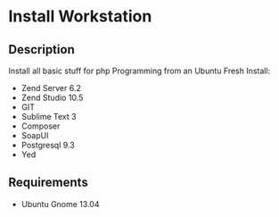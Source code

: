 Install Workstation
===================

Description
-----------

Install all basic stuff for php Programming from an Ubuntu Fresh Install:

* Zend Server 6.2
* Zend Studio 10.5
* GIT
* Sublime Text 3
* Composer
* SoapUI
* Postgresql 9.3
* Yed


Requirements
------------

* Ubuntu Gnome 13.04